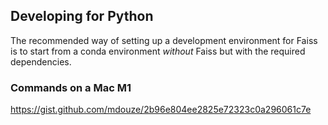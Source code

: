 
## Developing for Python

The recommended way of setting up a development environment for Faiss is to start from
a conda environment _without_ Faiss but with the required dependencies. 

### Commands on a Mac M1 

https://gist.github.com/mdouze/2b96e804ee2825e72323c0a296061c7e




